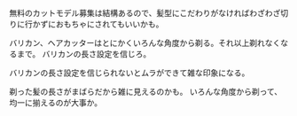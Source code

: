 無料のカットモデル募集は結構あるので、髪型にこだわりがなければわざわざ切りに行かずにおもちゃにされてもいいかも。

バリカン、ヘアカッターはとにかくいろんな角度から剃る。それ以上剃れなくなるまで。
バリカンの長さ設定を信じろ。

バリカンの長さ設定を信じられないとムラができて雑な印象になる。

剃った髪の長さがまばらだから雑に見えるのかも。
いろんな角度から剃って、均一に揃えるのが大事か。

